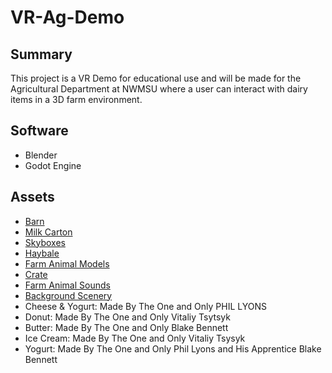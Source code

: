 # VR-Ag-Demo

## Summary
This project is a VR Demo for educational use and will be made for the Agricultural Department at NWMSU where a user can interact with dairy items in a 3D farm environment. 

## Software
- Blender
- Godot Engine

## Assets
- [Barn](https://periltek.itch.io/)
- [Milk Carton](https://daniels12.itch.io/)
- [Skyboxes](https://kindaw.itch.io/)
- [Haybale](https://opengameart.org/content/hay-bale)
- [Farm Animal Models](https://quaternius.itch.io/)
- [Crate](https://opengameart.org/content/crate-3)
- [Farm Animal Sounds](https://opengameart.org/content/farm-animals)
- [Background Scenery](https://free3d.com/3d-model/beautiful-scenery-morning-evening-night-370168.html)
- Cheese & Yogurt: Made By The One and Only PHIL LYONS
- Donut: Made By The One and Only Vitaliy Tsytsyk
- Butter: Made By The One and Only Blake Bennett
- Ice Cream: Made By The One and Only Vitaliy Tsysyk
- Yogurt: Made By The One and Only Phil Lyons and His Apprentice Blake Bennett
